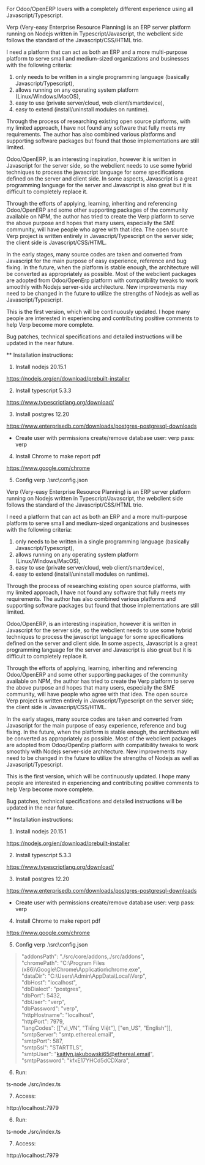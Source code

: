 For Odoo/OpenERP lovers with a completely different experience using all Javascript/Typescript.

Verp (Very-easy Enterprise Resource Planning) is an ERP server platform running on Nodejs written in Typescript/Javascript, the webclient side follows the standard of the Javascript/CSS/HTML trio.

I need a platform that can act as both an ERP and a more multi-purpose platform to serve small and medium-sized organizations and businesses with the following criteria:

1) only needs to be written in a single programming language (basically Javascript/Typescript),
2) allows running on any operating system platform (Linux/Windows/MacOS),
3) easy to use (private server/cloud, web client/smartdevice),
4) easy to extend (install/uninstall modules on runtime).

Through the process of researching existing open source platforms, with my limited approach, I have not found any software that fully meets my requirements. The author has also combined various platforms and supporting software packages but found that those implementations are still limited.

Odoo/OpenERP, is an interesting inspiration, however it is written in Javascript for the server side, so the webclient needs to use some hybrid techniques to process the javascript language for some specifications defined on the server and client side. In some aspects, Javascript is a great programming language for the server and Javascript is also great but it is difficult to completely replace it.

Through the efforts of applying, learning, inheriting and referencing Odoo/OpenERP and some other supporting packages of the community available on NPM, the author has tried to create the Verp platform to serve the above purpose and hopes that many users, especially the SME community, will have people who agree with that idea. The open source Verp project is written entirely in Javascript/Typescript on the server side; the client side is Javascript/CSS/HTML. 

In the early stages, many source codes are taken and converted from Javascript for the main purpose of easy experience, reference and bug fixing. In the future, when the platform is stable enough, the architecture will be converted as appropriately as possible. Most of the webclient packages are adopted from Odoo/OpenErp platform with compatibility tweaks to work smoothly with Nodejs server-side architecture. New improvements may need to be changed in the future to utilize the strengths of Nodejs as well as Javascript/Typescript.

This is the first version, which will be continuously updated. I hope many people are interested in experiencing and contributing positive comments to help Verp become more complete.

Bug patches, technical specifications and detailed instructions will be updated in the near future.

** Installation instructions:

1) Install nodejs 20.15.1

  https://nodejs.org/en/download/prebuilt-installer

2) Install typescript 5.3.3

  https://www.typescriptlang.org/download/

3) Install postgres 12.20
  
  https://www.enterprisedb.com/downloads/postgres-postgresql-downloads

  * Create user with permissions create/remove database 
    user: verp
    pass: verp

4) Install Chrome to make report pdf

  https://www.google.com/chrome

5) Config verp .\src\config.json

  Verp (Very-easy Enterprise Resource Planning) is an ERP server platform running on Nodejs written in Typescript/Javascript, the webclient side follows the standard of the Javascript/CSS/HTML trio.

I need a platform that can act as both an ERP and a more multi-purpose platform to serve small and medium-sized organizations and businesses with the following criteria:

1) only needs to be written in a single programming language (basically Javascript/Typescript),
2) allows running on any operating system platform (Linux/Windows/MacOS),
3) easy to use (private server/cloud, web client/smartdevice),
4) easy to extend (install/uninstall modules on runtime).

Through the process of researching existing open source platforms, with my limited approach, I have not found any software that fully meets my requirements. The author has also combined various platforms and supporting software packages but found that those implementations are still limited.

Odoo/OpenERP, is an interesting inspiration, however it is written in Javascript for the server side, so the webclient needs to use some hybrid techniques to process the javascript language for some specifications defined on the server and client side. In some aspects, Javascript is a great programming language for the server and Javascript is also great but it is difficult to completely replace it.

Through the efforts of applying, learning, inheriting and referencing Odoo/OpenERP and some other supporting packages of the community available on NPM, the author has tried to create the Verp platform to serve the above purpose and hopes that many users, especially the SME community, will have people who agree with that idea. The open source Verp project is written entirely in Javascript/Typescript on the server side; the client side is Javascript/CSS/HTML. 

In the early stages, many source codes are taken and converted from Javascript for the main purpose of easy experience, reference and bug fixing. In the future, when the platform is stable enough, the architecture will be converted as appropriately as possible. Most of the webclient packages are adopted from Odoo/OpenErp platform with compatibility tweaks to work smoothly with Nodejs server-side architecture. New improvements may need to be changed in the future to utilize the strengths of Nodejs as well as Javascript/Typescript.

This is the first version, which will be continuously updated. I hope many people are interested in experiencing and contributing positive comments to help Verp become more complete.

Bug patches, technical specifications and detailed instructions will be updated in the near future.

** Installation instructions:

1) Install nodejs 20.15.1

  https://nodejs.org/en/download/prebuilt-installer

2) Install typescript 5.3.3

  https://www.typescriptlang.org/download/

3) Install postgres 12.20
  
  https://www.enterprisedb.com/downloads/postgres-postgresql-downloads

  * Create user with permissions create/remove database 
    user: verp
    pass: verp

4) Install Chrome to make report pdf

  https://www.google.com/chrome

5) Config verp .\src\config.json

  > "addonsPath": "./src/core/addons,./src/addons",\
  "chromePath": "C:\\Program Files (x86)\\Google\\Chrome\\Application\\chrome.exe",\
  "dataDir": "C:\\Users\\Admin\\AppData\\Local\\Verp",\
  "dbHost": "localhost",\
  "dbDialect": "postgres",\
  "dbPort": 5432,\
  "dbUser": "verp",\
  "dbPassword": "verp",\
  "httpHostname": "localhost",\
  "httpPort": 7979,\
  "langCodes": [["vi_VN", "Tiếng Việt"], ["en_US", "English"]],\
  "smtpServer": "smtp.ethereal.email",\
  "smtpPort": 587,\
  "smtpSsl": "STARTTLS",\
  "smtpUser": "kaitlyn.jakubowski65@ethereal.email",\
  "smtpPassword": "kfxE17YHCd5dCDXara",

6) Run:

  ts-node ./src/index.ts

7) Access:

  http://localhost:7979

6) Run:

  ts-node ./src/index.ts

7) Access:

  http://localhost:7979
